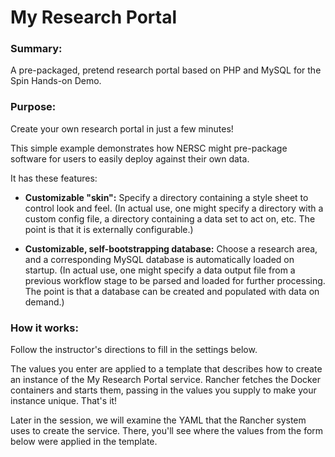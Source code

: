 # My Research Portal

### Summary:

A pre-packaged, pretend research portal based on PHP and MySQL for the Spin Hands-on Demo.

### Purpose:

Create your own research portal in just a few minutes!

This simple example demonstrates how NERSC might pre-package software for users to easily deploy against their own data.

It has these features:

* **Customizable "skin":** Specify a directory containing a style sheet to control look and feel. (In actual use, one might specify a directory with a custom config file, a directory containing a data set to act on, etc. The point is that it is externally configurable.)

* **Customizable, self-bootstrapping database:** Choose a research area, and a corresponding MySQL database is automatically loaded on startup. (In actual use, one might specify a data output file from a previous workflow stage to be parsed and loaded for further processing. The point is that a database can be created and populated with data on demand.)

### How it works:

Follow the instructor's directions to fill in the settings below.

The values you enter are applied to a template that describes how to create an instance of the My Research Portal service. Rancher fetches the Docker containers and starts them, passing in the values you supply to make your instance unique. That's it!

Later in the session, we will examine the YAML that the Rancher system uses to create the service. There, you'll see where the values from the form below were applied in the template.
